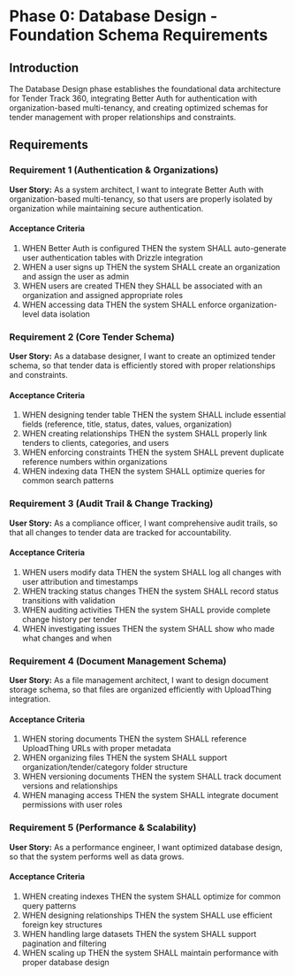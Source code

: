 # Phase 0: Database Design - Foundation Schema Requirements

## Introduction

The Database Design phase establishes the foundational data architecture for Tender Track 360, integrating Better Auth for authentication with organization-based multi-tenancy, and creating optimized schemas for tender management with proper relationships and constraints.

## Requirements

### Requirement 1 (Authentication & Organizations)

**User Story:** As a system architect, I want to integrate Better Auth with organization-based multi-tenancy, so that users are properly isolated by organization while maintaining secure authentication.

#### Acceptance Criteria

1. WHEN Better Auth is configured THEN the system SHALL auto-generate user authentication tables with Drizzle integration
2. WHEN a user signs up THEN the system SHALL create an organization and assign the user as admin
3. WHEN users are created THEN they SHALL be associated with an organization and assigned appropriate roles
4. WHEN accessing data THEN the system SHALL enforce organization-level data isolation

### Requirement 2 (Core Tender Schema)

**User Story:** As a database designer, I want to create an optimized tender schema, so that tender data is efficiently stored with proper relationships and constraints.

#### Acceptance Criteria

1. WHEN designing tender table THEN the system SHALL include essential fields (reference, title, status, dates, values, organization)
2. WHEN creating relationships THEN the system SHALL properly link tenders to clients, categories, and users
3. WHEN enforcing constraints THEN the system SHALL prevent duplicate reference numbers within organizations
4. WHEN indexing data THEN the system SHALL optimize queries for common search patterns

### Requirement 3 (Audit Trail & Change Tracking)

**User Story:** As a compliance officer, I want comprehensive audit trails, so that all changes to tender data are tracked for accountability.

#### Acceptance Criteria

1. WHEN users modify data THEN the system SHALL log all changes with user attribution and timestamps
2. WHEN tracking status changes THEN the system SHALL record status transitions with validation
3. WHEN auditing activities THEN the system SHALL provide complete change history per tender
4. WHEN investigating issues THEN the system SHALL show who made what changes and when

### Requirement 4 (Document Management Schema)

**User Story:** As a file management architect, I want to design document storage schema, so that files are organized efficiently with UploadThing integration.

#### Acceptance Criteria

1. WHEN storing documents THEN the system SHALL reference UploadThing URLs with proper metadata
2. WHEN organizing files THEN the system SHALL support organization/tender/category folder structure
3. WHEN versioning documents THEN the system SHALL track document versions and relationships
4. WHEN managing access THEN the system SHALL integrate document permissions with user roles

### Requirement 5 (Performance & Scalability)

**User Story:** As a performance engineer, I want optimized database design, so that the system performs well as data grows.

#### Acceptance Criteria

1. WHEN creating indexes THEN the system SHALL optimize for common query patterns
2. WHEN designing relationships THEN the system SHALL use efficient foreign key structures
3. WHEN handling large datasets THEN the system SHALL support pagination and filtering
4. WHEN scaling up THEN the system SHALL maintain performance with proper database design

